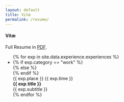 ```yaml
---
layout: default
title: Vitæ
permalink: /resume/
---
```


<div class="docs-section" id="resume">
  <h4>Vitæ</h4>

  <p>Full Resume in <a href="https://drive.google.com/file/d/1NPYycltECQjrW1VjYWRoKO_6RCg_AnDk/view?usp=drive_link" target="_blank">PDF</a>.</p>

  <ul class="timeline">
    {% for exp in site.data.experience.experiences %}
    <li>
      {% if exp.category == "work" %}
      <div class="direction-l">
      {% else %}
      <div class="direction-l">
      {% endif %}
        <div class="flag-wrapper">
          <span class="flag">{{ exp.place }}</span>
          <span class="time-wrapper"><span class="time">{{ exp.time }}</span></span>
        </div>
        <div class="desc"><b>{{ exp.title }}</b> <br/> {{ exp.subtitle }}</div>
      </div>
    </li>
    {% endfor %}
  </ul>
</div>
